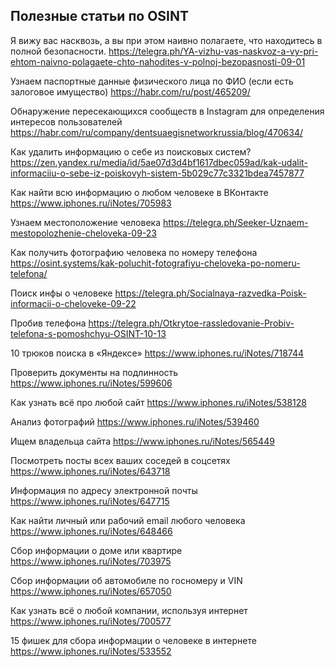 <h2>Полезные статьи по OSINT</h2>

Я вижу вас насквозь, а вы при этом наивно полагаете, что находитесь в полной безопасности.
https://telegra.ph/YA-vizhu-vas-naskvoz-a-vy-pri-ehtom-naivno-polagaete-chto-nahodites-v-polnoj-bezopasnosti-09-01

Узнаем паспортные данные физического лица по ФИО (если есть залоговое имущество)
https://habr.com/ru/post/465209/

Обнаружение пересекающихся сообществ в Instagram для определения интересов пользователей<br>
https://habr.com/ru/company/dentsuaegisnetworkrussia/blog/470634/ 

Как удалить информацию о себе из поисковых систем?
https://zen.yandex.ru/media/id/5ae07d3d4bf1617dbec059ad/kak-udalit-informaciiu-o-sebe-iz-poiskovyh-sistem-5b029c77c3321bdea7457877

Как найти всю информацию о любом человеке в ВКонтакте
https://www.iphones.ru/iNotes/705983

Узнаем местоположение человека
https://telegra.ph/Seeker-Uznaem-mestopolozhenie-cheloveka-09-23

Как получить фотографию человека по номеру телефона
https://osint.systems/kak-poluchit-fotografiyu-cheloveka-po-nomeru-telefona/

Поиск инфы о человеке
https://telegra.ph/Socialnaya-razvedka-Poisk-informacii-o-cheloveke-09-22

Пробив телефона 
https://telegra.ph/Otkrytoe-rassledovanie-Probiv-telefona-s-pomoshchyu-OSINT-10-13

10 трюков поиска в «Яндексе»
https://www.iphones.ru/iNotes/718744

Проверить документы на подлинность
https://www.iphones.ru/iNotes/599606

Как узнать всё про любой сайт
https://www.iphones.ru/iNotes/538128

Анализ фотографий
https://www.iphones.ru/iNotes/539460

Ищем владельца сайта
https://www.iphones.ru/iNotes/565449

Посмотреть посты всех ваших соседей в соцсетях
https://www.iphones.ru/iNotes/643718

Информация по адресу электронной почты
https://www.iphones.ru/iNotes/647715

Как найти личный или рабочий email любого человека
https://www.iphones.ru/iNotes/648466

Сбор информации о доме или квартире
https://www.iphones.ru/iNotes/703975

Сбор информации об автомобиле по госномеру и VIN
https://www.iphones.ru/iNotes/657050

Как узнать всё о любой компании, используя интернет
https://www.iphones.ru/iNotes/700577

15 фишек для сбора информации о человеке в интернете
https://www.iphones.ru/iNotes/533552

